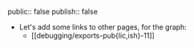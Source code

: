 public:: false
publish:: false

- Let's add some links to other pages, for the graph:
	- [[debugging/exports-pub{lic,ish}-11]]